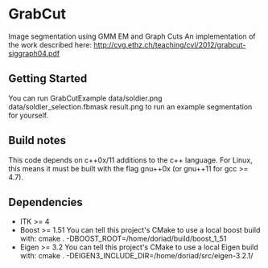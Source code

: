 # GrabCut
Image segmentation using GMM EM and Graph Cuts
An implementation of the work described here: http://cvg.ethz.ch/teaching/cvl/2012/grabcut-siggraph04.pdf

Getting Started
---------------
You can run
GrabCutExample data/soldier.png data/soldier_selection.fbmask result.png
to run an example segmentation for yourself.

Build notes
------------
This code depends on c++0x/11 additions to the c++ language. For Linux, this means it must be built with the flag
gnu++0x (or gnu++11 for gcc >= 4.7).

Dependencies
------------
- ITK >= 4
- Boost >= 1.51
You can tell this project's CMake to use a local boost build with: cmake . -DBOOST_ROOT=/home/doriad/build/boost_1_51
- Eigen >= 3.2
You can tell this project's CMake to use a local Eigen build with: cmake . -DEIGEN3_INCLUDE_DIR=/home/doriad/src/eigen-3.2.1/
